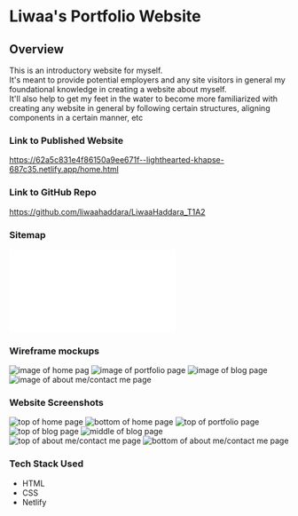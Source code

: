 # Liwaa's Portfolio Website

## **Overview**

This is an introductory website for myself.  
It's meant to provide potential employers and any site visitors in general my foundational knowledge in creating a website about myself.  
It'll also help to get my feet in the water to become more familiarized with creating any website in general by following certain structures, aligning components in a certain manner, etc

### **Link to Published Website**

https://62a5c831e4f86150a9ee671f--lighthearted-khapse-687c35.netlify.app/home.html

### **Link to GitHub Repo**

https://github.com/liwaahaddara/LiwaaHaddara_T1A2

### **Sitemap**

![pdf of the website's sitemap](/docs/PortfolioSitemap.pdf)

### **Wireframe mockups**

![image of home pag](</docs/Home%20Page%20(Mobile).png>)
![image of portfolio page](</docs/Portfolio%20Page%20(Mobile).png>)
![image of blog page](</docs/Blog%20Page%20(Mobile).png>)
![image of about me/contact me page](</docs/About_Contact%20Page%20(Mobile).png>)

### **Website Screenshots**

![top of home page](/docs/home%20page%20top.png)
![bottom of home page](/docs/home%20page%20bottom.png)
![top of portfolio page](/docs/portfolio%20page%20top.png)
![top of blog page](/docs/blog%20page%20top.png)
![middle of blog page](/docs/blog%20page%20middle.png)
![top of about me/contact me page](/docs/about%20contact%20page%20top.png)
![bottom of about me/contact me page](/docs/about%20contact%20page%20bottom.png)

### **Tech Stack Used**

- HTML
- CSS
- Netlify
